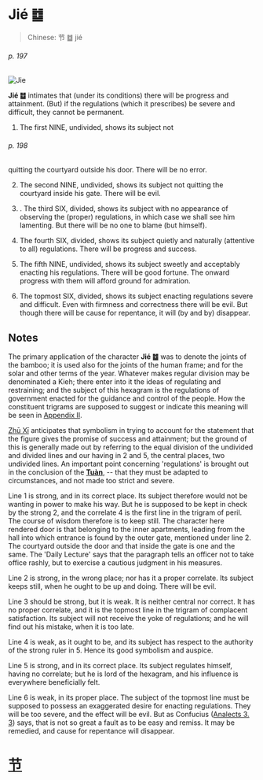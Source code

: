 # Jié ䷻

> Chinese: 节 ䷻ jié

###### p. 197

![Jie](https://88o.io/wp-content/uploads/2018/09/60-e88a82jie.jpg)

**Jié ䷻** intimates that (under its conditions) there will be progress and attainment.
(But) if the regulations (which it prescribes) be severe and difficult, they cannot be permanent.

1. The first NINE, undivided, shows its subject not

###### p. 198

quitting the courtyard outside his door. There will be no error.

2. The second NINE, undivided, shows its subject not quitting the courtyard inside his gate. There will be evil.

3. . The third SIX, divided, shows its subject with no appearance of observing the (proper) regulations, in which case we shall see him lamenting. But there will be no one to blame (but himself).

4. The fourth SIX, divided, shows its subject quietly and naturally (attentive to all) regulations. There will be progress and success.

5. The fifth NINE, undivided, shows its subject sweetly and acceptably enacting his regulations. There will be good fortune.
The onward progress with them will afford ground for admiration.

6. The topmost SIX, divided, shows its subject enacting regulations severe and difficult. Even with firmness and correctness there will be evil.
But though there will be cause for repentance, it will (by and by) disappear.

## Notes

The primary application of the character **Jié ䷻** was to denote the joints of the bamboo;
it is used also for the joints of the human frame; and for the solar and other terms of the year.
Whatever makes regular division may be denominated a Kieh; there enter into it the ideas of regulating and restraining;
and the subject of this hexagram is the regulations of government enacted for the guidance and control of the people.
How the constituent trigrams are supposed to suggest or indicate this meaning will be seen in [Appendix II](appendix02s1.md).

[Zhū Xī](https://en.wikipedia.org/wiki/Zhu_Xi) anticipates that symbolism in trying to account for the statement that the figure gives the promise of success and attainment;
but the ground of this is generally made out by referring to the equal division of the undivided and divided lines and our having in 2 and 5, the central places, two undivided lines.
An important point concerning 'regulations' is brought out in the conclusion of the [**Tuàn**](https://en.wikipedia.org/wiki/Ten_Wings), -- that they must be adapted to circumstances, and not made too strict and severe.

Line 1 is strong, and in its correct place. Its subject therefore would not be wanting in power to make his way.
But he is supposed to be kept in check by the strong 2, and the correlate 4 is the first line in the trigram of peril.
The course of wisdom therefore is to keep still. The character here rendered door is that belonging to the inner apartments,
leading from the hall into which entrance is found by the outer gate, mentioned under line 2.
The courtyard outside the door and that inside the gate is one and the same.
The 'Daily Lecture' says that the paragraph tells an officer not to take office rashly, but to exercise a cautious judgment in his measures.

Line 2 is strong, in the wrong place; nor has it a proper correlate. Its subject keeps still, when he ought to be up and doing. There will be evil.

Line 3 should be strong, but it is weak. It is neither central nor correct.
It has no proper correlate, and it is the topmost line in the trigram of complacent satisfaction.
Its subject will not receive the yoke of regulations; and he will find out his mistake, when it is too late.

Line 4 is weak, as it ought to be, and its subject has respect to the authority of the strong ruler in 5. Hence its good symbolism and auspice.

Line 5 is strong, and in its correct place. Its subject regulates himself, having no correlate; but he is lord of the hexagram, and his influence is everywhere beneficially felt.

Line 6 is weak, in its proper place. The subject of the topmost line must be supposed to possess an exaggerated desire for enacting regulations.
They will be too severe, and the effect will be evil. But as Confucius ([Analects 3. 3](https://sacred-texts.com/cfu/conf1.htm)) says, that is not so great a fault as to be easy and remiss. It may be remedied, and cause for repentance will disappear.

# [节](./e88a82jie_cn.md)
